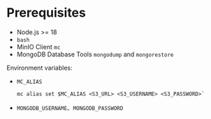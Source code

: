 # Prerequisites

- Node.js >= 18
- `bash`
- MinIO Client `mc`
- MongoDB Database Tools `mongodump` and `mongorestore`

Environment variables:

- `MC_ALIAS`

	```shell
	mc alias set $MC_ALIAS <S3_URL> <S3_USERNAME> <S3_PASSWORD>`
	```

- `MONGODB_USERNAME`、`MONGODB_PASSWORD`
